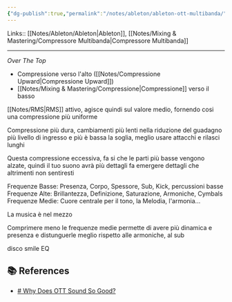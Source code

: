 ```yaml
---
{"dg-publish":true,"permalink":"/notes/ableton/ableton-ott-multibanda/"}
---
```


Links:: [[Notes/Ableton/Ableton\|Ableton]], [[Notes/Mixing & Mastering/Compressore Multibanda\|Compressore Multibanda]]

---
_Over The Top_


- Compressione verso l'alto ([[Notes/Compressione Upward\|Compressione Upward]])
- [[Notes/Mixing & Mastering/Compressione\|Compressione]] verso il basso


[[Notes/RMS\|RMS]] attivo, agisce quindi sul valore medio, fornendo cosi una compressione più uniforme 

Compressione più dura, cambiamenti più lenti nella riduzione del guadagno
più livello di ingresso e più è bassa la soglia, meglio usare attacchi e rilasci lunghi 

Questa compressione eccessiva, fa si che le parti più basse vengono alzate, quindi il tuo suono avrà più dettagli
fa emergere dettagli che altrimenti non sentiresti

Frequenze Basse: Presenza, Corpo, Spessore, Sub, Kick, percussioni basse
Frequenze Alte: Brillantezza, Definizione, Saturazione, Armoniche, Cymbals
Frequenze Medie: Cuore centrale per il tono, la Melodia, l'armonia...

La musica è nel mezzo

Comprimere meno le frequenze medie permette di avere più dinamica e presenza e distunguerle meglio rispetto alle armoniche, al sub 

disco smile EQ


## 📚 References

- [# Why Does OTT Sound So Good?](https://youtu.be/VhLB5GoLBLM)